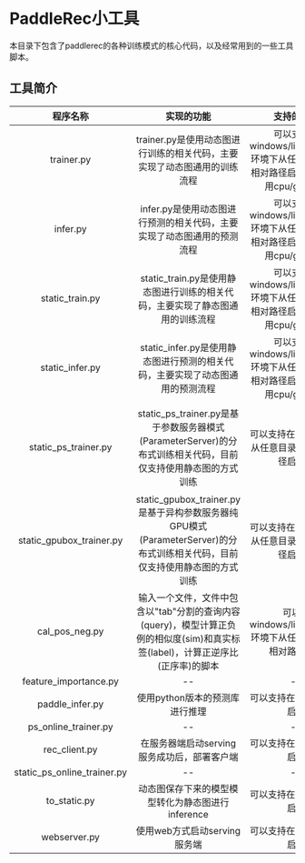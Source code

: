 # PaddleRec小工具

本目录下包含了paddlerec的各种训练模式的核心代码，以及经常用到的一些工具脚本。

## 工具简介

 |           程序名称            |                       实现的功能                    |                 支持的环境                 |            使用命令         |
 | :---------------------------: | :-----------------------------------------------: | :-------------------------------: |:-------------------------------: |
 |  trainer.py  |  trainer.py是使用动态图进行训练的相关代码，主要实现了动态图通用的训练流程  |  可以支持在windows/linux/macos环境下从任意目录通过相对路径启动。支持使用cpu/gpu运行  |  支持在任意目录下运行，以dnn模型为示例，在PaddleRec根目录中运行的命令为：python -u tools/trainer.py -m models/rank/dnn/config.yaml  |
 |  infer.py  |  infer.py是使用动态图进行预测的相关代码，主要实现了动态图通用的预测流程  |  可以支持在windows/linux/macos环境下从任意目录通过相对路径启动。支持使用cpu/gpu运行  |  支持在任意目录下运行，以dnn模型为示例，在PaddleRec根目录中运行的命令为：python -u tools/infer.py -m models/rank/dnn/config.yaml  |
 |  static_train.py  |  static_train.py是使用静态图进行训练的相关代码，主要实现了静态图通用的训练流程  |  可以支持在windows/linux/macos环境下从任意目录通过相对路径启动。支持使用cpu/gpu运行  |  支持在任意目录下运行，以dnn模型为示例，在PaddleRec根目录中运行的命令为：python -u tools/static_trainer.py -m models/rank/dnn/config.yaml  |
 |  static_infer.py  |  static_infer.py是使用静态图进行预测的相关代码，主要实现了动态图通用的预测流程  |  可以支持在windows/linux/macos环境下从任意目录通过相对路径启动。支持使用cpu/gpu运行  |  支持在任意目录下运行，以dnn模型为示例，在PaddleRec根目录中运行的命令为：python -u tools/static_infer.py -m models/rank/dnn/config.yaml  |
 |  static_ps_trainer.py  | static_ps_trainer.py是基于参数服务器模式(ParameterServer)的分布式训练相关代码，目前仅支持使用静态图的方式训练  |  可以支持在linux环境下从任意目录通过相对路径启动。  |  支持在任意目录下运行，以dnn模型为示例，在PaddleRec根目录中运行的命令为：fleetrun --worker_num=1 --server_num=1 tools/static_ps_trainer.py -m models/rank/dnn/config.yaml  |
 |  static_gpubox_trainer.py  | static_gpubox_trainer.py是基于异构参数服务器纯GPU模式(ParameterServer)的分布式训练相关代码，目前仅支持使用静态图的方式训练  |  可以支持在linux环境下从任意目录通过相对路径启动。  |  支持在任意目录下运行，以dnn模型为示例，在PaddleRec根目录中运行的命令为：sh tools/run_gpubox.sh  。详细可参考[GPUBOX原理与使用](https://fleet-x.readthedocs.io/en/latest/paddle_fleet_rst/parameter_server/performance/heterps.html) |
 |  cal_pos_neg.py  |  输入一个文件，文件中包含以"tab"分割的查询内容(query)，模型计算正负例的相似度(sim)和真实标签(label)，计算正逆序比(正序率)的脚本  |  可以在windows/linux/macos环境下从任意目录通过相对路径启动  |  支持在任意目录下运行，以dssm模型为示例，在dssm模型目录中运行的命令为：python ../../../tools/cal_pos_neg.py pair.txt  |
 |  feature_importance.py  |  --  |  --  |  --  |
 |  paddle_infer.py  |  使用python版本的预测库进行推理  |  可以支持在linux环境下启动  |  具体用法见[python端预测库推理](../doc/inference.md)  |
 |  ps_online_trainer.py  |  --  |  --  |  --  |
 |  rec_client.py  |  在服务器端启动serving服务成功后，部署客户端  |  可以支持在linux环境下启动  |  具体用法见[在线Serving部署](../doc/serving.md)  |
 |  static_ps_online_trainer.py  |  --  |  --  |  --  |
 |  to_static.py  |  动态图保存下来的模型模型转化为静态图进行inference  |  可以支持在linux环境下启动  |  具体用法见[python端预测库推理](../doc/inference.md)  |
 |  webserver.py  |  使用web方式启动serving服务端  |  可以支持在linux环境下启动  |  具体用法见[在线Serving部署](../doc/serving.md)  |
 
